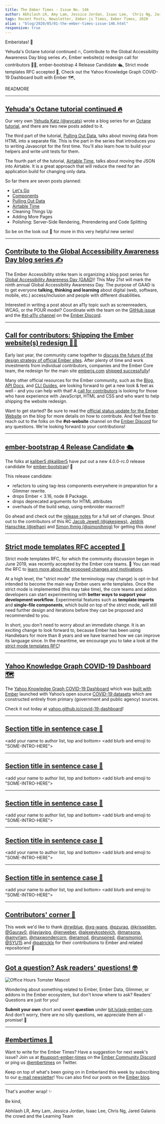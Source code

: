 ```yaml
---
title: The Ember Times - Issue No. 146
author: Abhilash LR, Amy Lam, Jessica Jordan, Isaac Lee,  Chris Ng, Jared Galanis the crowd
tags: Recent Posts, Newsletter, Ember.js Times, Ember Times, 2020
alias : "blog/2020/05/01-the-ember-times-issue-146.html"
responsive: true
---
```


<SAYING-HELLO-IN-YOUR-FAVORITE-LANGUAGE> Emberistas! 🐹

<SOME-INTRO-HERE-TO-KEEP-THEM-SUBSCRIBERS-READING>
Yehuda's Octane tutorial continued 🔥,
Contribute to the Global Accessibility Awareness Day blog series ✍️,
Ember website(s) redesign call for contributors 🎨🐹,
ember-bootstrap 4 Release Candidate 🛳,
Strict mode templates RFC accepted 💖,
Check out the Yahoo Knowledge Graph COVID-19 Dashboard built with Ember 🗺️,

READMORE

---

## [Yehuda's Octane tutorial continued 🔥](https://yehudakatz.com/2020/03/25/ember-octane-lets-go/)

Our very own [Yehuda Katz (@wycats)](https://github.com/wycats) wrote a blog series for an [Octane tutorial](https://yehudakatz.com/2020/03/25/ember-octane-lets-go/), and there are two new posts added to it.

The third part of the tutorial, [Pulling Out Data](https://yehudakatz.com/2020/03/30/ember-octane-a-data-file/), talks about moving data from HTML into a separate file. This is the part in the series that introduces you to writing Javascript for the first time. You'll also learn how to build your helpers and write unit tests for them.

The fourth part of the tutorial, [Airtable Time](https://yehudakatz.com/2020/04/06/ember-octane-airtable-time/), talks about moving the JSON into Airtable. It is a great approach that will reduce the need for an application build for changing only data.

So far there are seven posts planned:

- [Let's Go](https://yehudakatz.com/2020/03/25/ember-octane-lets-go/)
- [Components](https://yehudakatz.com/2020/03/26/ember-octane-components/)
- [Pulling Out Data](https://yehudakatz.com/2020/03/30/ember-octane-a-data-file/)
- [Airtable Time](https://yehudakatz.com/2020/04/06/ember-octane-airtable-time/)
- Cleaning Things Up
- Adding More Pages
- Polishing: Server-Side Rendering, Prerendering and Code Splitting

So be on the look out 👀 for more in this very helpful new series!

---

## [Contribute to the Global Accessibility Awareness Day blog series ✍️](https://github.com/ember-learn/ember-blog/issues/628)

The Ember Accessibility strike team is organizing a blog post series for [Global Accessibility Awareness Day (GAAD)](https://globalaccessibilityawarenessday.org/)! This May 21st will mark the ninth annual Global Accessibility Awareness Day. The purpose of GAAD is to get everyone **talking, thinking and learning** about digital (web, software, mobile, etc.) access/inclusion and people with different disabilities.

Interested in writing a post about an a11y topic such as screenreaders, WCAG, or the POUR model? Coordinate with the team on the [GitHub issue](https://github.com/ember-learn/ember-blog/issues/628) and the [#st-a11y channel](https://discordapp.com/channels/480462759797063690/680503382036840496) on the [Ember Discord](https://discord.gg/emberjs).

---

## [Call for contributors: Shipping the Ember website(s) redesign 🎨🐹](https://twitter.com/melaniersumner/status/1254497875062673411)

Early last year, the community came together to [discuss the future of the design strategy of official Ember sites](https://github.com/emberjs/rfcs/pull/425). After plenty of time and work investments from individual contributors, companies and the Ember Core team, the redesign for the main site [emberjs.com](https://emberjs.com) [shipped successfully](https://twitter.com/emberjs/status/1230912205631213569)!

Many other official resources for the Ember community, such as the [Blog](https://blog.emberjs.com/), [API Docs](https://api.emberjs.com/), and [CLI Guides](https://cli.emberjs.com/), are looking forward to get a new look & feel as well - and you can help with that! A [call for contributors](https://twitter.com/melaniersumner/status/1254497875062673411?s=21) is looking for those who have experience with JavaScript, HTML and CSS and who want to help shipping the website redesign.

Want to get started? Be sure to read the [official status update for the Ember Website](https://blog.emberjs.com/2020/04/26/update-ember-website.html) on the blog for more details on how to contribute. And feel free to reach out to the folks on the **#st-website** channel on the [Ember Discord](https://discordapp.com/invite/zT3asNS) for any questions. We're looking forward to your contributions!

---

## [ember-bootstrap 4 Release Candidate 🛳](https://twitter.com/simonihmig/status/1255099221415510016)

The folks at [kaliber5 @kaliber5](https://github.com/kaliber5) have put out a new 4.0.0-rc.0 release candidate for [ember-bootstrap](https://github.com/kaliber5/ember-bootstrap)! 🎉

This release candidate:

- refactors to using tag-less components everywhere in preparation for a Glimmer rewrite.
- drops Ember < 3.16, node 8 Package.
- drops deprecated arguments for HTML attributes
- overhauls of the build setup, using embroider macros!!!

Go ahead and check out the [release notes](https://github.com/kaliber5/ember-bootstrap/releases/tag/v4.0.0-rc.0) for a full set of changes. Shout out to the contributors of this RC [Jacob Jewell (@jakesjews)](https://github.com/jakesjews), [Jeldrik Hanschke (@jelhan)](https://github.com/jelhan) and [Simon Ihmig (@simonihmig)](https://github.com/simonihmig) for getting this done!

---

## [Strict mode templates RFC accepted 💖](https://github.com/emberjs/rfcs/pull/496)

Strict mode templates RFC, for which the community discussion began in June 2019, was recently accepted by the Ember core teams. 🎉 You can read the RFC to [learn more about the proposed changes and motivations](https://github.com/emberjs/rfcs/blob/master/text/0496-handlebars-strict-mode.md).

At a high level, the "strict mode" (the terminology may change) is opt-in but intended to become the main way Ember users write templates. Once the strict mode is implemented (this may take time), the core teams and addon developers can start experimenting with **better ways to support your development workflow**. Experimental features such as **template imports** and **single-file components**, which build on top of the strict mode, will still need further design and iterations before they can be proposed and recommended to you.

In short, you don't need to worry about an immediate change. It is an exciting change to look forward to, because Ember has been using Handlebars for more than 8 years and we have learned how we can improve its language since. In the meantime, we encourage you to take a look at the [strict mode templates RFC](https://github.com/emberjs/rfcs/blob/master/text/0496-handlebars-strict-mode.md)!

---

## [Yahoo Knowledge Graph COVID-19 Dashboard 🗺️](https://yahoo.github.io/covid-19-dashboard/)

The [Yahoo Knowledge Graph COVID-19 Dashboard](https://github.com/yahoo/covid-19-dashboard) which was [built with Ember](https://twitter.com/jonkilroy/status/1254873001146961925) launched with Yahoo’s open source [COVID-19 datasets](https://github.com/yahoo/covid-19-data/) which are constructed entirely from primary (government and public agency) sources.

Check it out today at [yahoo.github.io/covid-19-dashboard](https://yahoo.github.io/covid-19-dashboard/)!

---

## [Section title in sentence case 🐹](section-url)

<change section title emoji>
<consider adding some bold to your paragraph>
<please include link to external article/repo/etc in paragraph / body text, not just header title above>

<add your name to author list, top and bottom>
<add blurb and emoji to "SOME-INTRO-HERE">

---

## [Section title in sentence case 🐹](section-url)

<change section title emoji>
<consider adding some bold to your paragraph>
<please include link to external article/repo/etc in paragraph / body text, not just header title above>

<add your name to author list, top and bottom>
<add blurb and emoji to "SOME-INTRO-HERE">

---

## [Section title in sentence case 🐹](section-url)

<change section title emoji>
<consider adding some bold to your paragraph>
<please include link to external article/repo/etc in paragraph / body text, not just header title above>

<add your name to author list, top and bottom>
<add blurb and emoji to "SOME-INTRO-HERE">

---

## [Section title in sentence case 🐹](section-url)

<change section title emoji>
<consider adding some bold to your paragraph>
<please include link to external article/repo/etc in paragraph / body text, not just header title above>

<add your name to author list, top and bottom>
<add blurb and emoji to "SOME-INTRO-HERE">

---

## [Section title in sentence case 🐹](section-url)

<change section title emoji>
<consider adding some bold to your paragraph>
<please include link to external article/repo/etc in paragraph / body text, not just header title above>

<add your name to author list, top and bottom>
<add blurb and emoji to "SOME-INTRO-HERE">

---

## [Contributors' corner 👏](https://guides.emberjs.com/release/contributing/repositories/)

<p>This week we'd like to thank <a href="https://github.com/rwjblue" target="gh-user">@rwjblue</a>, <a href="https://github.com/xg-wang" target="gh-user">@xg-wang</a>, <a href="https://github.com/pzuraq" target="gh-user">@pzuraq</a>, <a href="https://github.com/krisselden" target="gh-user">@krisselden</a>, <a href="https://github.com/Gaurav0" target="gh-user">@Gaurav0</a>, <a href="https://github.com/jayjayjpg" target="gh-user">@jayjayjpg</a>, <a href="https://github.com/jenweber" target="gh-user">@jenweber</a>, <a href="https://github.com/alexeykostevich" target="gh-user">@alexeykostevich</a>, <a href="https://github.com/mansona" target="gh-user">@mansona</a>, <a href="https://github.com/amyrlam" target="gh-user">@amyrlam</a>, <a href="https://github.com/maxwondercorn" target="gh-user">@maxwondercorn</a>, <a href="https://github.com/eramod" target="gh-user">@eramod</a>, <a href="https://github.com/runspired" target="gh-user">@runspired</a>, <a href="https://github.com/ansmonjol" target="gh-user">@ansmonjol</a>, <a href="https://github.com/SYU15" target="gh-user">@SYU15</a> and <a href="https://github.com/patricklx" target="gh-user">@patricklx</a>  for their contributions to Ember and related repositories! 💖</p>

---

## [Got a question? Ask readers' questions! 🤓](https://docs.google.com/forms/d/e/1FAIpQLScqu7Lw_9cIkRtAiXKitgkAo4xX_pV1pdCfMJgIr6Py1V-9Og/viewform)

<div class="blog-row">
  <img class="float-right small transparent padded" alt="Office Hours Tomster Mascot" title="Readers' Questions" src="/images/tomsters/officehours.png" />

  <p>Wondering about something related to Ember, Ember Data, Glimmer, or addons in the Ember ecosystem, but don't know where to ask? Readers’ Questions are just for you!</p>

  <p><strong>Submit your own</strong> short and sweet <strong>question</strong> under <a href="https://bit.ly/ask-ember-core" target="rq">bit.ly/ask-ember-core</a>. And don’t worry, there are no silly questions, we appreciate them all - promise! 🤞</p>
</div>

---

## [#embertimes 📰](https://blog.emberjs.com/tags/newsletter.html)

Want to write for the Ember Times? Have a suggestion for next week's issue? Join us at [#support-ember-times](https://discordapp.com/channels/480462759797063690/485450546887786506) on the [Ember Community Discord](https://discordapp.com/invite/zT3asNS) or ping us [@embertimes](https://twitter.com/embertimes) on Twitter.

Keep on top of what's been going on in Emberland this week by subscribing to our [e-mail newsletter](https://the-emberjs-times.ongoodbits.com/)! You can also find our posts on the [Ember blog](https://emberjs.com/blog/tags/newsletter.html).

---

That's another wrap! ✨

Be kind,



Abhilash LR, Amy Lam, Jessica Jordan, Isaac Lee, Chris Ng, Jared Galanis the crowd and the Learning Team
